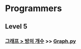 # Programmers

## Level 5

### [그래프 > 방의 개수](https://programmers.co.kr/learn/courses/30/lessons/49190) >> [Graph.py](JY_Number_of_rooms.py)